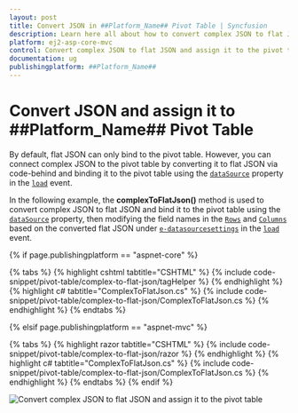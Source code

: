 ```yaml
---
layout: post
title: Convert JSON in ##Platform_Name## Pivot Table | Syncfusion
description: Learn here all about how to convert complex JSON to flat JSON and assign it to the Pivot Table in Syncfusion ##Platform_Name## Pivot Table.
platform: ej2-asp-core-mvc
control: Convert complex JSON to flat JSON and assign it to the pivot table 
documentation: ug
publishingplatform: ##Platform_Name## 
---
```


<!-- markdownlint-disable MD009 -->
# Convert JSON and assign it to ##Platform_Name## Pivot Table

By default, flat JSON can only bind to the pivot table. However, you can connect complex JSON to the pivot table by converting it to flat JSON via code-behind and binding it to the pivot table using the [`dataSource`](https://help.syncfusion.com/cr/aspnetcore-js2/Syncfusion.EJ2.PivotView.PivotViewDataSourceSettingsBuilder.html#Syncfusion_EJ2_PivotView_PivotViewDataSourceSettingsBuilder_DataSource_System_Action_Syncfusion_EJ2_DataManagerBuilder__) property in the [`load`](https://help.syncfusion.com/cr/aspnetcore-js2/Syncfusion.EJ2.PivotView.PivotView.html#Syncfusion_EJ2_PivotView_PivotView_Load) event.

In the following example, the **complexToFlatJson()** method is used to convert complex JSON to flat JSON and bind it to the pivot table using the [`dataSource`](https://help.syncfusion.com/cr/aspnetcore-js2/Syncfusion.EJ2.PivotView.PivotViewDataSourceSettingsBuilder.html#Syncfusion_EJ2_PivotView_PivotViewDataSourceSettingsBuilder_DataSource_System_Action_Syncfusion_EJ2_DataManagerBuilder__) property, then modifying the field names in the [`Rows`](https://help.syncfusion.com/cr/aspnetcore-js2/Syncfusion.EJ2.PivotView.PivotViewDataSourceSettings.html#Syncfusion_EJ2_PivotView_PivotViewDataSourceSettings_Rows) and [`Columns`](https://help.syncfusion.com/cr/aspnetcore-js2/Syncfusion.EJ2.PivotView.PivotViewDataSourceSettings.html#Syncfusion_EJ2_PivotView_PivotViewDataSourceSettings_Columns) based on the converted flat JSON under [`e-datasourcesettings`](https://help.syncfusion.com/cr/aspnetcore-js2/Syncfusion.EJ2.PivotView.PivotViewDataSourceSettings.html) in the [`load`](https://help.syncfusion.com/cr/aspnetcore-js2/Syncfusion.EJ2.PivotView.PivotView.html#Syncfusion_EJ2_PivotView_PivotView_Load) event.

{% if page.publishingplatform == "aspnet-core" %}

{% tabs %}
{% highlight cshtml tabtitle="CSHTML" %}
{% include code-snippet/pivot-table/complex-to-flat-json/tagHelper %}
{% endhighlight %}
{% highlight c# tabtitle="ComplexToFlatJson.cs" %}
{% include code-snippet/pivot-table/complex-to-flat-json/ComplexToFlatJson.cs %}
{% endhighlight %}
{% endtabs %}

{% elsif page.publishingplatform == "aspnet-mvc" %}

{% tabs %}
{% highlight razor tabtitle="CSHTML" %}
{% include code-snippet/pivot-table/complex-to-flat-json/razor %}
{% endhighlight %}
{% highlight c# tabtitle="ComplexToFlatJson.cs" %}
{% include code-snippet/pivot-table/complex-to-flat-json/ComplexToFlatJson.cs %}
{% endhighlight %}
{% endtabs %}
{% endif %}

![Convert complex JSON to flat JSON and assign it to the pivot table](../images/complex-to-flat-json.png)